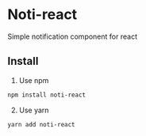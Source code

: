 # Noti-react

Simple notification component for react

## Install

1. Use npm 
```bash
npm install noti-react
```
2. Use yarn
```bash
yarn add noti-react
```